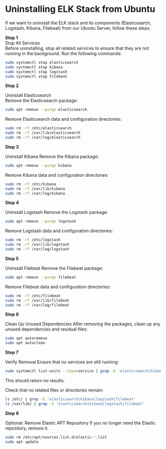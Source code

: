 # Uninstalling ELK Stack from Ubuntu

If we want to uninstall the ELK stack and its components (Elasticsearch, Logstash, Kibana, Filebeat) from our Ubuntu Server, follow these steps.

**Step 1**  
Stop All Services  
Before uninstalling, stop all related services to ensure that they are not running in the background. Run the following commands:

```bash
sudo systemctl stop elasticsearch
sudo systemctl stop kibana
sudo systemctl stop logstash
sudo systemctl stop filebeat
```

**Step 2**  

Uninstall Elasticsearch  
Remove the Elasticsearch package:
```bash
sudo apt remove --purge elasticsearch
```

Remove Elasticsearch data and configuration directories:

```bash
sudo rm -rf /etc/elasticsearch
sudo rm -rf /var/lib/elasticsearch
sudo rm -rf /var/log/elasticsearch
```

**Step 3**  

Uninstall Kibana
Remove the Kibana package:

```bash
sudo apt remove --purge kibana
```

Remove Kibana data and configuration directories:

```bash
sudo rm -rf /etc/kibana
sudo rm -rf /var/lib/kibana
sudo rm -rf /var/log/kibana
```

**Step 4**  

Uninstall Logstash
Remove the Logstash package:

```bash
sudo apt remove --purge logstash
```

Remove Logstash data and configuration directories:

```bash
sudo rm -rf /etc/logstash
sudo rm -rf /var/lib/logstash
sudo rm -rf /var/log/logstash
```

**Step 5**  

Uninstall Filebeat
Remove the Filebeat package:

```bash
sudo apt remove --purge filebeat
```

Remove Filebeat data and configuration directories:

```bash
sudo rm -rf /etc/filebeat
sudo rm -rf /var/lib/filebeat
sudo rm -rf /var/log/filebeat
```

**Step 6**  

Clean Up Unused Dependencies
After removing the packages, clean up any unused dependencies and residual files:

```bash
sudo apt autoremove
sudo apt autoclean
```

**Step 7**  

Verify Removal
Ensure that no services are still running:

```bash
sudo systemctl list-units --type=service | grep -E 'elasticsearch|kibana|logstash|filebeat'
```

This should return no results.

Check that no related files or directories remain:

```bash
ls /etc/ | grep -E 'elasticsearch|kibana|logstash|filebeat'
ls /var/lib/ | grep -E 'elasticsearch|kibana|logstash|filebeat'
```

**Step 8**  

Optional: Remove Elastic APT Repository
If you no longer need the Elastic repository, remove it:

```bash
sudo rm /etc/apt/sources.list.d/elastic-*.list
sudo apt update
```
